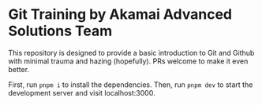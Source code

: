 # Git Training by Akamai Advanced Solutions Team
This repository is designed to provide a basic introduction to Git and Github with minimal trauma and hazing (hopefully). PRs welcome to make it even better.


First, run `pnpm i` to install the dependencies.
Then, run `pnpm dev` to start the development server and visit localhost:3000.

